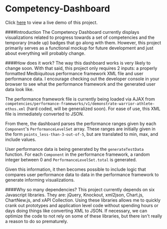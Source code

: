 Competency-Dashboard
====================

Click [here](http://mickmuzac.github.io/Competency-Dashboard/) to view a live demo of this project.

####Introduction
The Competency Dashboard currently displays visualizations related to progress towards a set of competencies and the temporary (made up) badges that go along with them. However, this project primarily serves as a functional mockup for future development and just about everything will probably change.

####How does it work?
The way this dashboard works is very likely to change soon. With that said, this project only requires 2 inputs: a properly formatted Medbiquitous performance framework XML file and user performance data. I encourage checking out the developer console in your browser to see what the performance framework and the generated user data look like.

The performance framework file is currently being loaded via AJAX from `competencies/performance-frameworks/v1/demonstrate-warrior-athlete-ethos.xml` (hard coded, will be generalized soon). For ease of use, this XML file is immediately converted to JSON. 

From there, the dashboard parses the performance ranges given by each `Component`'s `PerformanceLevelSet` array. These ranges are initially given in the form `points_less-than-3-out-of-5`, but are translated to min, max, and include values. 

User performance data is being generated by the `generateTestData` function. For each `Component` in the performance framework, a random integer between 0 and `PerformanceLevelSet.total` is generated.

Given this information, it then becomes possible to include logic that compares user performance data to data in the performance framework to generate informing visualizations.

####Why so many dependencies?
This project currently depends on six Javascript libraries. They are: jQuery, Knockout, xml2json, Chart.js, ChartNew.js, and xAPI Collection. Using these libraries allows me to quickly crank out prototypes and application level code without spending hours or days doing things like converting XML to JSON. If necessary, we can optimize the code to not rely on some of these libraries, but there isn't really a reason to do so prematurely.
